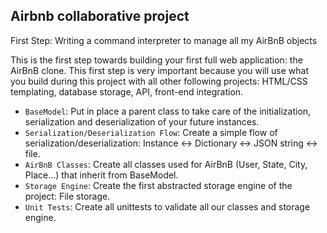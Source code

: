 <h2>Airbnb collaborative project</h2>
<p>First Step: Writing a command interpreter to manage all my AirBnB objects</p>
<p>This is the first step towards building your first full web application: the AirBnB clone. This first step is very important because you will use what you build during this project with all other following projects: HTML/CSS templating, database storage, API, front-end integration.</p>

<ul>
  <li><code>BaseModel</code>: Put in place a parent class to take care of the initialization, serialization and deserialization of your future instances.</li>
  <li><code>Serialization/Deserialization Flow</code>: Create a simple flow of serialization/deserialization: Instance &lt;-&gt; Dictionary &lt;-&gt; JSON string &lt;-&gt; file.</li>
  <li><code>AirBnB Classes</code>: Create all classes used for AirBnB (User, State, City, Place…) that inherit from BaseModel.</li>
  <li><code>Storage Engine</code>: Create the first abstracted storage engine of the project: File storage.</li>
  <li><code>Unit Tests</code>: Create all unittests to validate all our classes and storage engine.</li>
</ul>
